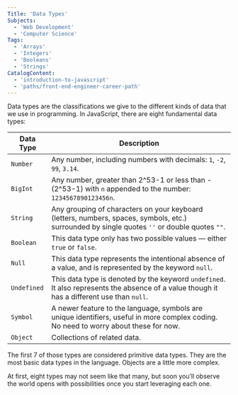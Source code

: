 ```yaml
---
Title: 'Data Types'
Subjects:
  - 'Web Development'
  - 'Computer Science'
Tags:
  - 'Arrays'
  - 'Integers'
  - 'Booleans'
  - 'Strings'
CatalogContent:
  - 'introduction-to-javascript'
  - 'paths/front-end-engineer-career-path'
---
```


Data types are the classifications we give to the different kinds of data that we use in programming. In JavaScript, there are eight fundamental data types:

| Data Type   | Description                                                                                                                                   |
| ----------- | --------------------------------------------------------------------------------------------------------------------------------------------- |
| `Number`    | Any number, including numbers with decimals: `1`, `-2`, `99`, `3.14`.                                                                         |
| `BigInt`    | Any number, greater than 2^53-1 or less than -(2^53-1) with `n` appended to the number: `1234567890123456n`.                                  |
| `String`    | Any grouping of characters on your keyboard (letters, numbers, spaces, symbols, etc.) surrounded by single quotes `''` or double quotes `""`. |
| `Boolean`   | This data type only has two possible values — either `true` or `false`.                                                                       |
| `Null`      | This data type represents the intentional absence of a value, and is represented by the keyword `null`.                                       |
| `Undefined` | This data type is denoted by the keyword `undefined`. It also represents the absence of a value though it has a different use than `null`.    |
| `Symbol`    | A newer feature to the language, symbols are unique identifiers, useful in more complex coding. No need to worry about these for now.         |
| `Object`    | Collections of related data.                                                                                                                  |

The first 7 of those types are considered primitive data types. They are the most basic data types in the language. Objects are a little more complex.

At first, eight types may not seem like that many, but soon you’ll observe the world opens with possibilities once you start leveraging each one.
